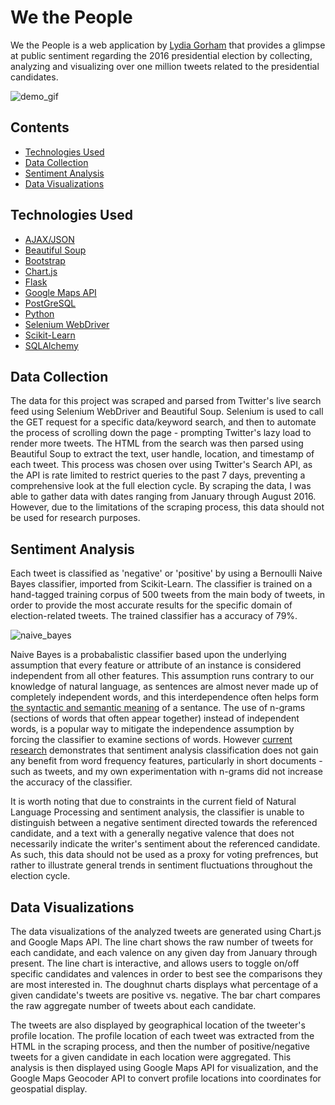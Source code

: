 # We the People
We the People is a web application by [Lydia Gorham](https://www.linkedin.com/in/lydia-gorham) that provides a glimpse at public sentiment regarding the 2016 presidential election by collecting, analyzing and visualizing over one million tweets related to the presidential candidates.

![demo_gif](http://g.recordit.co/ae91d23X1u.gif)

## Contents
- [Technologies Used](#technologiesused)
- [Data Collection](#datacollection)
- [Sentiment Analysis](#sentimentanalysis)
- [Data Visualizations](#datavisualizations)

## <a name="technologiesused"></a>Technologies Used
- [AJAX/JSON](https://jquery.com/)
- [Beautiful Soup](https://www.crummy.com/software/BeautifulSoup/bs4/doc/)
- [Bootstrap](http://getbootstrap.com/)
- [Chart.js](http://www.chartjs.org/)
- [Flask](http://flask.pocoo.org/)
- [Google Maps API](https://developers.google.com/maps/)
- [PostGreSQL](https://www.postgresql.org/)
- [Python](https://www.python.org/)
- [Selenium WebDriver](http://docs.seleniumhq.org/docs/03_webdriver.jsp)
- [Scikit-Learn](http://scikit-learn.org/stable/)
- [SQLAlchemy](http://flask.pocoo.org/)

## <a name="datacollection"></a>Data Collection
The data for this project was scraped and parsed from Twitter's live search feed using Selenium WebDriver and Beautiful Soup. Selenium is used to call the GET request for a specific data/keyword search, and then to automate the process of scrolling down the page - prompting Twitter's lazy load to render more tweets. The HTML from the search was then parsed using Beautiful Soup to extract the text, user handle, location, and timestamp of each tweet. This process was chosen over using Twitter's Search API, as the API is rate limited to restrict queries to the past 7 days, preventing a comprehensive look at the full election cycle. By scraping the data, I was able to gather data with dates ranging from January through August 2016. However, due to the limitations of the scraping process, this data should not be used for research purposes.

## <a name="sentimentanalysis"></a>Sentiment Analysis
Each tweet is classified as 'negative' or 'positive' by using a Bernoulli Naive Bayes classifier, imported from Scikit-Learn. The classifier is trained on a hand-tagged training corpus of 500 tweets from the main body of tweets, in order to provide the most accurate results for the specific domain of election-related tweets. The trained classifier has a accuracy of 79%.

![naive_bayes](http://i.imgur.com/8knlFX2.png)

Naive Bayes is a probabalistic classifier based upon the underlying assumption that every feature or attribute of an instance is considered independent from all other features. This assumption runs contrary to our knowledge of natural language, as sentences are almost never made up of completely independent words, and this interdependence often helps form [the syntactic and semantic meaning](http://ucrel.lancs.ac.uk/acl/N/N01/N01-1021.pdf) of a sentance. The use of n-grams (sections of words that often appear together) instead of independent words, is a popular way to mitigate the independence assumption by forcing the classifier to examine sections of words. However [current research](http://www.cs.cornell.edu/home/llee/papers/sentiment.pdf) demonstrates that sentiment analysis classification does not gain any benefit from word frequency features, particularly in short documents - such as tweets, and my own experimentation with n-grams did not increase the accuracy of the classifier.

It is worth noting that due to constraints in the current field of Natural Language Processing and sentiment analysis, the classifier is unable to distinguish between a negative sentiment directed towards the referenced candidate, and a text with a generally negative valence that does not necessarily indicate the writer's sentiment about the referenced candidate. As such, this data should not be used as a proxy for voting prefrences, but rather to illustrate general trends in sentiment fluctuations throughout the election cycle.

## <a name="datavisualizations"></a>Data Visualizations
The data visualizations of the analyzed tweets are generated using Chart.js and Google Maps API. The line chart shows the raw number of tweets for each candidate, and each valence on any given day from January through present. The line chart is interactive, and allows users to toggle on/off specific candidates and valences in order to best see the comparisons they are most interested in. The doughnut charts displays what percentage of a given candidate's tweets are positive vs. negative. The bar chart compares the raw aggregate number of tweets about each candidate.



The tweets are also displayed by geographical location of the tweeter's profile location. The profile location of each tweet was extracted from the HTML in the scraping process, and then the number of positive/negative tweets for a given candidate in each location were aggregated. This analysis is then displayed using Google Maps API for visualization, and the Google Maps Geocoder API to convert profile locations into coordinates for geospatial display.





